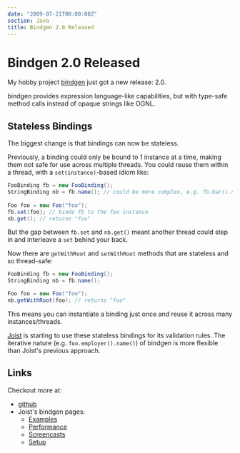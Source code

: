 ```yaml
---
date: "2009-07-21T00:00:00Z"
section: Java
title: Bindgen 2.0 Released
---
```


Bindgen 2.0 Released
====================

My hobby project [bindgen](http://github.com/stephenh/bindgen) just got a new release: 2.0.

bindgen provides expression language-like capabilities, but with type-safe method calls instead of opaque strings like OGNL.

Stateless Bindings
------------------

The biggest change is that bindings can now be stateless.

Previously, a binding could only be bound to 1 instance at a time, making them not safe for use across multiple threads. You could reuse them within a thread, with a `set(instance)`-based idiom like:

```java
FooBinding fb = new FooBinding();
StringBinding nb = fb.name(); // could be more complex, e.g. fb.bar().name()
    
Foo foo = new Foo("foo");
fb.set(foo); // binds fb to the foo instance
nb.get(); // returns "foo"
```

But the gap between `fb.set` and `nb.get()` meant another thread could step in and interleave a `set` behind your back.

Now there are `getWithRoot` and `setWithRoot` methods that are stateless and so thread-safe:

```java
FooBinding fb = new FooBinding();
StringBinding nb = fb.name();

Foo foo = new Foo("foo");
nb.getWithRoot(foo); // returns "foo"
```

This means you can instantiate a binding just once and reuse it across many instances/threads.

[Joist](http://joist.ws) is starting to use these stateless bindings for its validation rules. The iterative nature (e.g. `foo.employer().name()`) of bindgen is more flexible than Joist's previous approach.

Links
-----

Checkout more at:

* [github](http://github.com/stephenh/bindgen)
* Joist's bindgen pages:
  * [Examples](http://joist.ws/bindgenExamples.html)
  * [Performance](http://joist.ws/bindgenPerformance.html)
  * [Screencasts](http://joist.ws/bindgenScreencasts.html)
  * [Setup](http://joist.ws/bindgenSetup.html)

